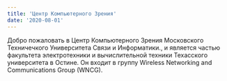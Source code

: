 ```yaml
---
title: 'Центр Компьютерного Зрения'
date: '2020-08-01'
---
```


Добро пожаловать в Центр Компьютерного Зрения Московского Техничечкого Университета Связи и Информатики., и является частью факультета электротехники и вычислительной техники Техасского университета в Остине. Он входит в группу Wireless Networking and Communications Group (WNCG).